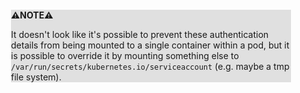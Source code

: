 <div style="margin:2em; background-color: #e0e0e0;">

<strong>⚠️NOTE️️️⚠️</strong>

It doesn't look like it's possible to prevent these authentication details from being mounted to a single container within a pod, but it is possible to override it by mounting something else to `/var/run/secrets/kubernetes.io/serviceaccount` (e.g. maybe a tmp file system).
</div>

